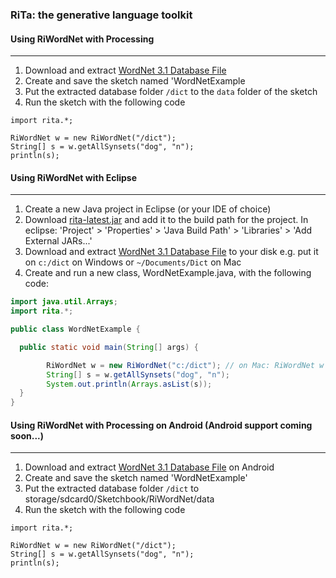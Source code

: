 ### RiTa: the generative language toolkit

#### Using RiWordNet with Processing
--------
1. Download and extract [WordNet 3.1 Database File](http://wordnetcode.princeton.edu/wn3.1.dict.tar.gz)
2. Create and save the sketch named 'WordNetExample
3. Put the extracted database folder ```/dict``` to the ```data``` folder of the sketch
4. Run the sketch with the following code
```processing
import rita.*;

RiWordNet w = new RiWordNet("/dict");
String[] s = w.getAllSynsets("dog", "n");
println(s);
```

#### Using RiWordNet with Eclipse
--------
1. Create a new Java project in Eclipse (or your IDE of choice)
2. Download [rita-latest.jar](http://rednoise.org/rita/download/rita-latest.jar) and add it to the build path for the project. In eclipse: 'Project' > 'Properties' > 'Java Build Path' > 'Libraries' > 'Add External JARs...'
3. Download and extract [WordNet 3.1 Database File](http://wordnetcode.princeton.edu/wn3.1.dict.tar.gz) to your disk e.g. put it on ```c:/dict``` on Windows or ```~/Documents/Dict``` on Mac
4. Create and run a new class, WordNetExample.java, with the following code:
```Java
import java.util.Arrays;
import rita.*;

public class WordNetExample {

  public static void main(String[] args) {

		RiWordNet w = new RiWordNet("c:/dict"); // on Mac: RiWordNet w = new RiWordNet("~/Documents/Dict");
		String[] s = w.getAllSynsets("dog", "n");
		System.out.println(Arrays.asList(s));
  }
}
```

#### Using RiWordNet with Processing on Android (Android support coming soon...)
--------
1. Download and extract [WordNet 3.1 Database File](http://wordnetcode.princeton.edu/wn3.1.dict.tar.gz) on Android
2. Create and save the sketch named 'WordNetExample'
3. Put the extracted database folder ```/dict``` to storage/sdcard0/Sketchbook/RiWordNet/data
4. Run the sketch with the following code
```processing
import rita.*;

RiWordNet w = new RiWordNet("/dict");
String[] s = w.getAllSynsets("dog", "n");
println(s);
```
